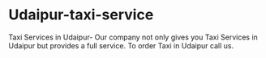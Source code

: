 # Udaipur-taxi-service
 Taxi Services in Udaipur- Our company not only gives you Taxi Services in Udaipur but provides a full service. To order Taxi in Udaipur call us.
